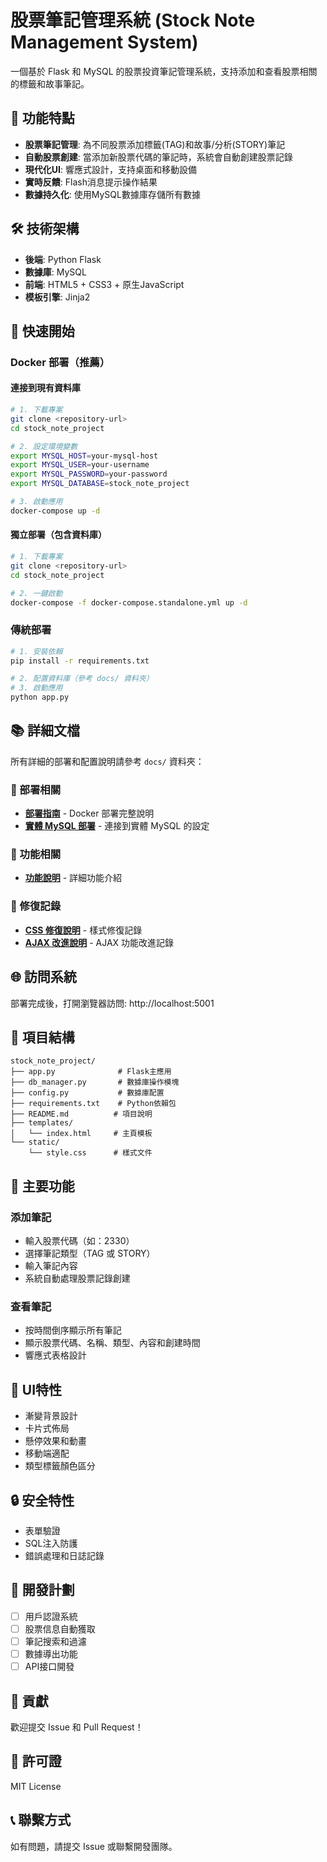 # 股票筆記管理系統 (Stock Note Management System)

一個基於 Flask 和 MySQL 的股票投資筆記管理系統，支持添加和查看股票相關的標籤和故事筆記。

## 🚀 功能特點

- **股票筆記管理**: 為不同股票添加標籤(TAG)和故事/分析(STORY)筆記
- **自動股票創建**: 當添加新股票代碼的筆記時，系統會自動創建股票記錄
- **現代化UI**: 響應式設計，支持桌面和移動設備
- **實時反饋**: Flash消息提示操作結果
- **數據持久化**: 使用MySQL數據庫存儲所有數據

## 🛠️ 技術架構

- **後端**: Python Flask
- **數據庫**: MySQL
- **前端**: HTML5 + CSS3 + 原生JavaScript
- **模板引擎**: Jinja2

## 🚀 快速開始

### Docker 部署（推薦）

#### 連接到現有資料庫
```bash
# 1. 下載專案
git clone <repository-url>
cd stock_note_project

# 2. 設定環境變數
export MYSQL_HOST=your-mysql-host
export MYSQL_USER=your-username
export MYSQL_PASSWORD=your-password
export MYSQL_DATABASE=stock_note_project

# 3. 啟動應用
docker-compose up -d
```

#### 獨立部署（包含資料庫）
```bash
# 1. 下載專案
git clone <repository-url>
cd stock_note_project

# 2. 一鍵啟動
docker-compose -f docker-compose.standalone.yml up -d
```

### 傳統部署

```bash
# 1. 安裝依賴
pip install -r requirements.txt

# 2. 配置資料庫（參考 docs/ 資料夾）
# 3. 啟動應用
python app.py
```

## 📚 詳細文檔

所有詳細的部署和配置說明請參考 `docs/` 資料夾：

### 🚀 部署相關
- **[部署指南](docs/DEPLOYMENT.md)** - Docker 部署完整說明
- **[實體 MySQL 部署](docs/PHYSICAL_MYSQL_DEPLOYMENT.md)** - 連接到實體 MySQL 的設定

### 🔧 功能相關
- **[功能說明](docs/README_NOTES_FEATURES.md)** - 詳細功能介紹

### 🐛 修復記錄
- **[CSS 修復說明](docs/CSS_FIX_SUMMARY.md)** - 樣式修復記錄
- **[AJAX 改進說明](docs/AJAX_IMPROVEMENTS.md)** - AJAX 功能改進記錄

## 🌐 訪問系統

部署完成後，打開瀏覽器訪問: http://localhost:5001

## 📁 項目結構

```
stock_note_project/
├── app.py              # Flask主應用
├── db_manager.py       # 數據庫操作模塊
├── config.py           # 數據庫配置
├── requirements.txt    # Python依賴包
├── README.md          # 項目說明
├── templates/
│   └── index.html     # 主頁模板
└── static/
    └── style.css      # 樣式文件
```

## 🔧 主要功能

### 添加筆記
- 輸入股票代碼（如：2330）
- 選擇筆記類型（TAG 或 STORY）
- 輸入筆記內容
- 系統自動處理股票記錄創建

### 查看筆記
- 按時間倒序顯示所有筆記
- 顯示股票代碼、名稱、類型、內容和創建時間
- 響應式表格設計

## 🎨 UI特性

- 漸變背景設計
- 卡片式佈局
- 懸停效果和動畫
- 移動端適配
- 類型標籤顏色區分

## 🔒 安全特性

- 表單驗證
- SQL注入防護
- 錯誤處理和日誌記錄

## 🚧 開發計劃

- [ ] 用戶認證系統
- [ ] 股票信息自動獲取
- [ ] 筆記搜索和過濾
- [ ] 數據導出功能
- [ ] API接口開發

## 🤝 貢獻

歡迎提交 Issue 和 Pull Request！

## 📄 許可證

MIT License

## 📞 聯繫方式

如有問題，請提交 Issue 或聯繫開發團隊。
